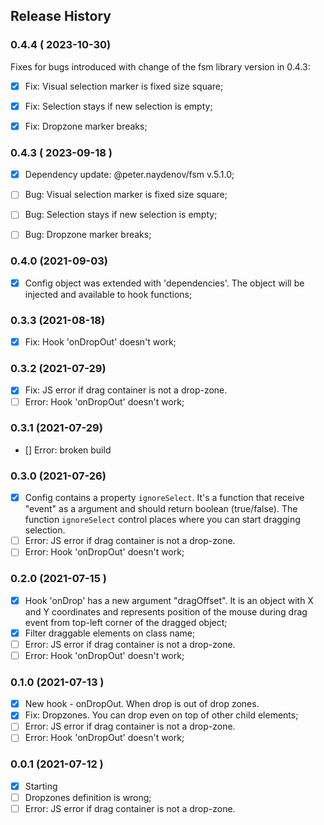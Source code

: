 ## Release History

### 0.4.4 ( 2023-10-30)
Fixes for bugs introduced with change of the fsm library version in 0.4.3:
- [x] Fix: Visual selection marker is fixed size square;
- [x] Fix: Selection stays if new selection is empty;
- [x] Fix: Dropzone marker breaks;



### 0.4.3 ( 2023-09-18 )
- [x] Dependency update: @peter.naydenov/fsm v.5.1.0;
- [ ] Bug: Visual selection marker is fixed size square;
- [ ] Bug: Selection stays if new selection is empty;
- [ ] Bug: Dropzone marker breaks;



### 0.4.0 (2021-09-03)
- [x] Config object was extended with 'dependencies'. The object will be injected and available to hook functions;



### 0.3.3 (2021-08-18)
- [x] Fix: Hook 'onDropOut' doesn't work;

### 0.3.2 (2021-07-29)
- [x] Fix: JS error if drag container is not a drop-zone.
- [ ] Error: Hook 'onDropOut' doesn't work;

### 0.3.1 (2021-07-29)
- [] Error: broken build

### 0.3.0 (2021-07-26)
- [x] Config contains a property `ignoreSelect`. It's a function that receive "event" as a argument and should return boolean (true/false). The function `ignoreSelect` control places where you can start dragging selection.
- [ ] Error: JS error if drag container is not a drop-zone.
- [ ] Error: Hook 'onDropOut' doesn't work;

### 0.2.0 (2021-07-15 )
- [x] Hook 'onDrop' has a new argument "dragOffset". It is an object with X and Y coordinates and represents position of the mouse during drag event from top-left corner of the dragged object;
- [x] Filter draggable elements on class name; 
- [ ] Error: JS error if drag container is not a drop-zone.
- [ ] Error: Hook 'onDropOut' doesn't work;

### 0.1.0 (2021-07-13 )
- [x] New hook - onDropOut. When drop is out of drop zones.
- [x] Fix: Dropzones. You can drop even on top of other child elements;
- [ ] Error: JS error if drag container is not a drop-zone.
- [ ] Error: Hook 'onDropOut' doesn't work;

### 0.0.1 (2021-07-12 )
- [x] Starting
- [ ] Dropzones definition is wrong;
- [ ] Error: JS error if drag container is not a drop-zone.
